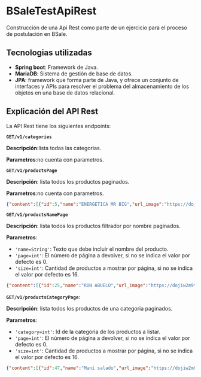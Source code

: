 # BSaleTestApiRest
Construcción de una Api Rest como parte de un ejercicio para el proceso de postulación en BSale.

## Tecnologias utilizadas

- **Spring boot**: Framework de Java.
- **MariaDB**: Sistema de gestión de base de datos.
- **JPA**: framework que forma parte de Java, y ofrece un conjunto de interfaces y APIs para resolver el problema del almacenamiento de los objetos en una base de datos relacional.

## Explicación del API Rest

La API Rest tiene los siguientes endpoints:


**``GET/v1/categories``**

**Descripción**:lista todas las categorias.

**Parametros**:no cuenta con parametros.


**``GET/v1/productsPage``**

**Descripción**: lista todos los productos paginados.

**Parametros**:no cuenta con parametros.

```json
{"content":[{"id":5,"name":"ENERGETICA MR BIG","url_image":"https://dojiw2m9tvv09.cloudfront.net/11132/product/misterbig3308256.jpg","price":1490.0,"discount":20,"category":1},{"id":6,"name":"ENERGETICA RED BULL","url_image":"https://dojiw2m9tvv09.cloudfront.net/11132/product/redbull8381.jpg","price":1490.0,"discount":0,"category":1},{"id":7,"name":"ENERGETICA SCORE","url_image":"https://dojiw2m9tvv09.cloudfront.net/11132/product/logo7698.png","price":1290.0,"discount":0,"category":1},{"id":8,"name":"PISCO ALTO DEL CARMEN 35º","url_image":"https://dojiw2m9tvv09.cloudfront.net/11132/product/alto8532.jpg","price":7990.0,"discount":10,"category":2},{"id":9,"name":"PISCO ALTO DEL CARMEN 40º ","url_image":"https://dojiw2m9tvv09.cloudfront.net/11132/product/alto408581.jpg","price":5990.0,"discount":0,"category":2},{"id":10,"name":"PISCO ARTESANOS 35º ","url_image":"https://dojiw2m9tvv09.cloudfront.net/11132/product/artesanos8818.jpg","price":3990.0,"discount":0,"category":2},{"id":11,"name":"PISCO BAUZA 40º ","url_image":"https://dojiw2m9tvv09.cloudfront.net/11132/product/bauza408831.jpg","price":4990.0,"discount":0,"category":2},{"id":12,"name":"PISCO CAMPANARIO 35º","url_image":"https://dojiw2m9tvv09.cloudfront.net/11132/product/campanario8845.jpg","price":2990.0,"discount":20,"category":2},{"id":13,"name":"PISCO CAMPANARIO 40º","url_image":"https://dojiw2m9tvv09.cloudfront.net/11132/product/campanario408881.jpg","price":3990.0,"discount":20,"category":2},{"id":14,"name":"PISCO ESPIRITU DEL ELQUI 40º","url_image":"https://dojiw2m9tvv09.cloudfront.net/11132/product/espiritu8936.jpg","price":5990.0,"discount":20,"category":2},{"id":15,"name":"PISCO ESPIRITU DEL ELQUI 45º","url_image":"https://dojiw2m9tvv09.cloudfront.net/11132/product/espiritu8957.jpg","price":6990.0,"discount":5,"category":2},{"id":16,"name":"PISCO HORCON QUEMADO 35º","url_image":"https://dojiw2m9tvv09.cloudfront.net/11132/product/horcon359049.jpg","price":6990.0,"discount":20,"category":2},{"id":17,"name":"PISCO HORCON QUEMADO 40º","url_image":"https://dojiw2m9tvv09.cloudfront.net/11132/product/horcon409062.jpg","price":7990.0,"discount":20,"category":2},{"id":18,"name":"PISCO HORCON QUEMADO 46º","url_image":"https://dojiw2m9tvv09.cloudfront.net/11132/product/horcon469075.jpg","price":8990.0,"discount":20,"category":2},{"id":19,"name":"PISCO MISTRAL 35º","url_image":"https://dojiw2m9tvv09.cloudfront.net/11132/product/mistral359200.jpg","price":4990.0,"discount":20,"category":2},{"id":20,"name":"PISCO MISTRAL 40º ","url_image":"https://dojiw2m9tvv09.cloudfront.net/11132/product/mistral409215.jpg","price":4990.0,"discount":20,"category":2}],"pageable":{"sort":{"sorted":false,"unsorted":true,"empty":true},"offset":0,"pageNumber":0,"pageSize":16,"paged":true,"unpaged":false},"last":false,"totalPages":4,"totalElements":57,"size":16,"number":0,"sort":{"sorted":false,"unsorted":true,"empty":true},"numberOfElements":16,"first":true,"empty":false}
```


**``GET/v1/productsNamePage``**

**Descripción**: lista todos los productos filtrador por nombre paginados.

**Parametros**:
* `'name=String'`: Texto que debe incluir el nombre del producto.
* `'page=int'`: El número de página a devolver, si no se indica el valor por defecto es 0.
* `'size=int'`: Cantidad de productos a mostrar por página, si no se indica el valor por defecto es 16.


```json
{"content":[{"id":25,"name":"RON ABUELO","url_image":"https://dojiw2m9tvv09.cloudfront.net/11132/product/abuelo9475.jpg","price":3990.0,"discount":0,"category":3},{"id":24,"name":"RON BACARDI 8 AÑOS","url_image":"https://dojiw2m9tvv09.cloudfront.net/11132/product/bacardianejo9463.jpg","price":5990.0,"discount":0,"category":3},{"id":23,"name":"RON BACARDI AÑEJO","url_image":"https://dojiw2m9tvv09.cloudfront.net/11132/product/bacardi9450.jpg","price":4990.0,"discount":0,"category":3},{"id":26,"name":"RON BARCELO AÑEJO","url_image":"https://dojiw2m9tvv09.cloudfront.net/11132/product/barceloanejo9553.jpg","price":4990.0,"discount":0,"category":3},{"id":27,"name":"RON BARCELO DORADO","url_image":"https://dojiw2m9tvv09.cloudfront.net/11132/product/barcelodorado9567.jpg","price":3990.0,"discount":0,"category":3},{"id":38,"name":"RON BOTRAN AÑEJO 5 AÑOS","url_image":"https://dojiw2m9tvv09.cloudfront.net/11132/product/ronbotran9337.jpg","price":4990.0,"discount":0,"category":3},{"id":28,"name":"RON FLOR DE CAÑA 4 AÑOS","url_image":"https://dojiw2m9tvv09.cloudfront.net/11132/product/flor49664.jpg","price":3990.0,"discount":0,"category":3},{"id":29,"name":"RON FLOR DE CAÑA 5 AÑOS","url_image":"https://dojiw2m9tvv09.cloudfront.net/11132/product/flor59677.jpg","price":4590.0,"discount":0,"category":3},{"id":30,"name":"RON HAVANA AÑEJO RESERVA","url_image":"https://dojiw2m9tvv09.cloudfront.net/11132/product/havanaan-ejo9750.jpg","price":6990.0,"discount":0,"category":3},{"id":31,"name":"RON HAVANA ESPECIAL","url_image":"https://dojiw2m9tvv09.cloudfront.net/11132/product/havanaespecial9768.jpg","price":5990.0,"discount":20,"category":3},{"id":39,"name":"RON MITJANS","url_image":"https://dojiw2m9tvv09.cloudfront.net/11132/product/mitjan6396.jpg","price":2990.0,"discount":0,"category":3},{"id":32,"name":"RON PAMPERO","url_image":"https://dojiw2m9tvv09.cloudfront.net/11132/product/pampero-especial0296.jpg","price":5490.0,"discount":20,"category":3},{"id":33,"name":"RON PAMPERO ANIVERSARIO","url_image":"https://dojiw2m9tvv09.cloudfront.net/11132/product/ron_pampero_aniversario0311.jpg","price":20000.0,"discount":15,"category":3}],"pageable":{"sort":{"sorted":false,"unsorted":true,"empty":true},"pageNumber":0,"pageSize":16,"offset":0,"paged":true,"unpaged":false},"totalPages":1,"totalElements":13,"last":true,"sort":{"sorted":false,"unsorted":true,"empty":true},"numberOfElements":13,"first":true,"size":16,"number":0,"empty":false}
```

**``GET/v1/productsCategoryPage``**: 

**Descripción**: lista todos los productos de una categoria paginados.

**Parametros**:
* `'category=int'`: Id de la categoria de los productos a listar.
* `'page=int'`: El número de página a devolver, si no se indica el valor por defecto es 0.
* `'size=int'`: Cantidad de productos a mostrar por página, si no se indica el valor por defecto es 16.

```json
{"content":[{"id":47,"name":"Maní salado","url_image":"https://dojiw2m9tvv09.cloudfront.net/11132/product/manisaladomp4415.jpg","price":600.0,"discount":0,"category":5},{"id":53,"name":"Mani Sin Sal","url_image":"https://dojiw2m9tvv09.cloudfront.net/11132/product/manisinsalmp6988.jpg","price":500.0,"discount":0,"category":5},{"id":54,"name":"Papas Fritas Lisas Bolsa Grande","url_image":"https://dojiw2m9tvv09.cloudfront.net/11132/product/papaslisasgrande7128.jpg","price":1490.0,"discount":0,"category":5},{"id":55,"name":"Papas Fritas Bolsa Pequeña","url_image":"https://dojiw2m9tvv09.cloudfront.net/11132/product/papaslisas7271.jpg","price":500.0,"discount":0,"category":5},{"id":56,"name":"Papas Fritas Tarro","url_image":"https://dojiw2m9tvv09.cloudfront.net/11132/product/78028005335657432.jpg","price":1990.0,"discount":0,"category":5}],"pageable":{"sort":{"sorted":false,"unsorted":true,"empty":true},"offset":0,"pageNumber":0,"pageSize":16,"paged":true,"unpaged":false},"last":true,"totalPages":1,"totalElements":5,"size":16,"number":0,"sort":{"sorted":false,"unsorted":true,"empty":true},"numberOfElements":5,"first":true,"empty":false}
```
